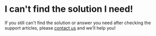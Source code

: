 # I can't find the solution I need!

If you still can't find the solution or answer you need after checking the support articles, please [contact us](../contact-us.md) and we'll help you!
